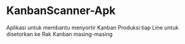 # KanbanScanner-Apk
Aplikasi untuk membantu menyortir Kanban Produksi tiap Line untuk disetorkan ke Rak Kanban masing-masing
